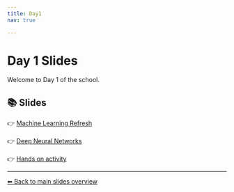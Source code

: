 ```yaml
---
title: Day1 
nav: true

---
```


# Day 1 Slides

Welcome to Day 1 of the school.

## 📚 Slides


👉 [Machine Learning Refresh](/Slides/ML_intro.pdf)  
<br>
👉 [Deep Neural Networks](/Slides/DNN.pdf)  
<br>
👉 [Hands on activity](/Hands_on/MLP_DNN.ipynb)


---

[⬅ Back to main slides overview](home.md)
